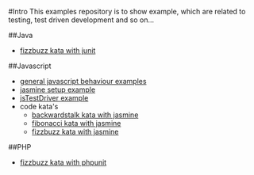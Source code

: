 #Intro
This examples repository is to show example, which are related to testing, test driven development and so on...

##Java
* [fizzbuzz kata with junit](https://github.com/DaRaFF/examples/blob/master/java/fizzbuzz/)

##Javascript
* [general javascript behaviour examples](https://github.com/DaRaFF/examples/blob/master/javascript/jsGeneral/)
* [jasmine setup example](https://github.com/DaRaFF/examples/blob/master/javascript/jasmine_example_delivered/)
* [jsTestDriver example](https://github.com/DaRaFF/examples/blob/master/javascript/jsTestDriver/)
* code kata's
    * [backwardstalk kata with jasmine](https://github.com/DaRaFF/examples/blob/master/javascript/backwardstalk/)
    * [fibonacci kata with jasmine](https://github.com/DaRaFF/examples/blob/master/javascript/fibonacci/)
    * [fizzbuzz kata with jasmine](https://github.com/DaRaFF/examples/blob/master/javascript/fizzbuzz/)

##PHP
* [fizzbuzz kata with phpunit](https://github.com/DaRaFF/examples/blob/master/php/fizzbuzz/)
